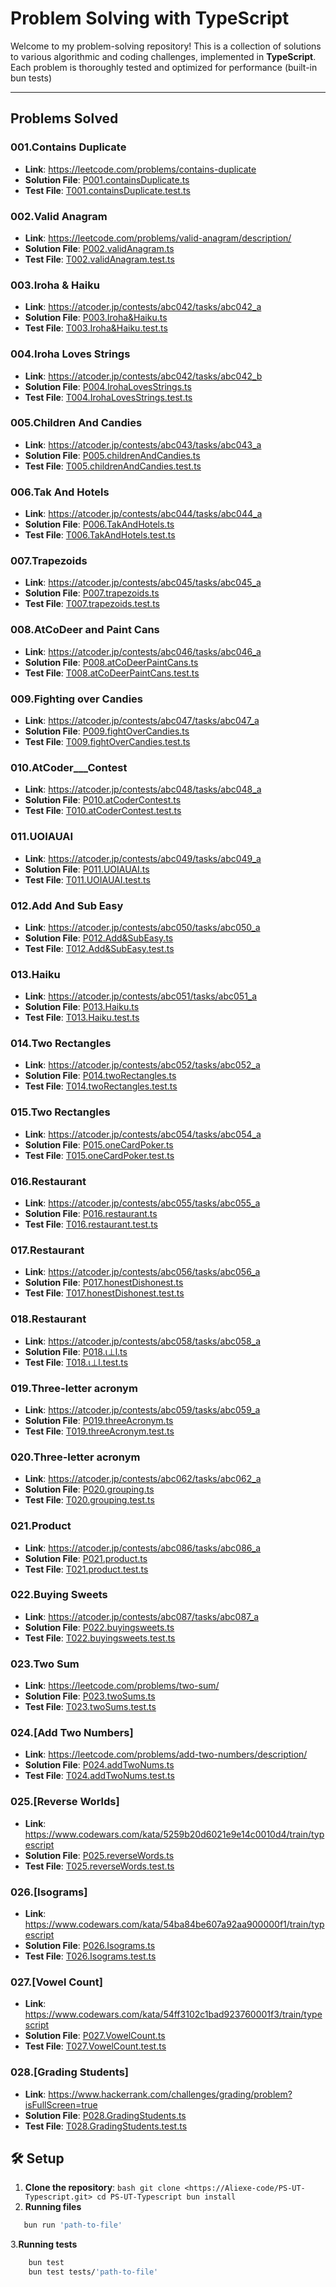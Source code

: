 # Problem Solving with TypeScript

Welcome to my problem-solving repository! This is a collection of solutions to various algorithmic and coding challenges, implemented in **TypeScript**. Each problem is thoroughly tested and optimized for performance (built-in bun tests)

---

## Problems Solved

### 001.Contains Duplicate

- **Link**: <https://leetcode.com/problems/contains-duplicate>
- **Solution File**: [P001.containsDuplicate.ts](./Problems/P001.containsDuplicate.ts)
- **Test File**: [T001.containsDuplicate.test.ts](./tests/T001.containsDuplicate.test.ts)

### 002.Valid Anagram

- **Link**: <https://leetcode.com/problems/valid-anagram/description/>
- **Solution File**: [P002.validAnagram.ts](./Problems/P002.validAnagram.ts)
- **Test File**: [T002.validAnagram.test.ts](./tests/T002.validAnagram.test.ts)

### 003.Iroha & Haiku

- **Link**: <https://atcoder.jp/contests/abc042/tasks/abc042_a>
- **Solution File**: [P003.Iroha&amp;Haiku.ts](./Problems/P003.Iroha&Haiku.ts)
- **Test File**: [T003.Iroha&amp;Haiku.test.ts](./tests/T003.Iroha&Haiku.test.ts)

### 004.Iroha Loves Strings

- **Link**: <https://atcoder.jp/contests/abc042/tasks/abc042_b>
- **Solution File**: [P004.IrohaLovesStrings.ts](./Problems/P004.IrohaLovesStrings.ts)
- **Test File**: [T004.IrohaLovesStrings.test.ts](./tests/T004.IrohaLovesStrings.test.ts)

### 005.Children And Candies

- **Link**: <https://atcoder.jp/contests/abc043/tasks/abc043_a>
- **Solution File**: [P005.childrenAndCandies.ts](./Problems/P005.childrenAndCandies.ts)
- **Test File**: [T005.childrenAndCandies.test.ts](./tests/T005.childrenAndCandies.test.ts)

### 006.Tak And Hotels

- **Link**: <https://atcoder.jp/contests/abc044/tasks/abc044_a>
- **Solution File**: [P006.TakAndHotels.ts](./Problems/P006.TakAndHotels.ts)
- **Test File**: [T006.TakAndHotels.test.ts](./tests/T006.TakAndHotels.test.ts)

### 007.Trapezoids

- **Link**: <https://atcoder.jp/contests/abc045/tasks/abc045_a>
- **Solution File**: [P007.trapezoids.ts](./Problems/P007.trapezoids.ts)
- **Test File**: [T007.trapezoids.test.ts](./tests/T007.trapezoids.test.ts)

### 008.AtCoDeer and Paint Cans

- **Link**: <https://atcoder.jp/contests/abc046/tasks/abc046_a>
- **Solution File**: [P008.atCoDeerPaintCans.ts](./Problems/P008.atCoDeerPaintCans.ts)
- **Test File**: [T008.atCoDeerPaintCans.test.ts](./tests/T008.atCoDeerPaintCans.test.ts)

### 009.Fighting over Candies

- **Link**: <https://atcoder.jp/contests/abc047/tasks/abc047_a>
- **Solution File**: [P009.fightOverCandies.ts](./Problems/P009.fightOverCandies.ts)
- **Test File**: [T009.fightOverCandies.test.ts](./tests/T009.fightOverCandies.test.ts)

### 010.AtCoder___Contest

- **Link**: <https://atcoder.jp/contests/abc048/tasks/abc048_a>
- **Solution File**: [P010.atCoderContest.ts](./Problems/P010.atCoderContest.ts)
- **Test File**: [T010.atCoderContest.test.ts](./tests/T010.atCoderContest.test.ts)

### 011.UOIAUAI

- **Link**: <https://atcoder.jp/contests/abc049/tasks/abc049_a>
- **Solution File**: [P011.UOIAUAI.ts](./Problems/P011.UOIAUAI.ts)
- **Test File**: [T011.UOIAUAI.test.ts](./tests/T011.UOIAUAI.test.ts)

### 012.Add And Sub Easy

- **Link**: <https://atcoder.jp/contests/abc050/tasks/abc050_a>
- **Solution File**: [P012.Add&amp;SubEasy.ts](./Problems/P012.Add&SubEasy.ts)
- **Test File**: [T012.Add&amp;SubEasy.test.ts](./tests/T012.Add&SubEasy.test.ts)

### 013.Haiku

- **Link**: <https://atcoder.jp/contests/abc051/tasks/abc051_a>
- **Solution File**: [P013.Haiku.ts](./Problems/P013.Haiku.ts)
- **Test File**: [T013.Haiku.test.ts](./tests/T013.Haiku.test.ts)

### 014.Two Rectangles

- **Link**: <https://atcoder.jp/contests/abc052/tasks/abc052_a>
- **Solution File**: [P014.twoRectangles.ts](./Problems/P014.twoRectangles.ts)
- **Test File**: [T014.twoRectangles.test.ts](./tests/T014.twoRectangles.test.ts)

### 015.Two Rectangles

- **Link**: <https://atcoder.jp/contests/abc054/tasks/abc054_a>
- **Solution File**: [P015.oneCardPoker.ts](./Problems/P015.oneCardPoker.ts)
- **Test File**: [T015.oneCardPoker.test.ts](./tests/T015.oneCardPoker.test.ts)

### 016.Restaurant

- **Link**: <https://atcoder.jp/contests/abc055/tasks/abc055_a>
- **Solution File**: [P016.restaurant.ts](./Problems/P016.restaurant.ts)
- **Test File**: [T016.restaurant.test.ts](./tests/T016.restaurant.test.ts)

### 017.Restaurant

- **Link**: <https://atcoder.jp/contests/abc056/tasks/abc056_a>
- **Solution File**: [P017.honestDishonest.ts](./Problems/P017.honestDishonest.ts)
- **Test File**: [T017.honestDishonest.test.ts](./tests/T017.honestDishonest.test.ts)

### 018.Restaurant

- **Link**: <https://atcoder.jp/contests/abc058/tasks/abc058_a>
- **Solution File**: [P018.ι⊥l.ts](./Problems/P018.ι⊥l.ts)
- **Test File**: [T018.ι⊥l.test.ts](./tests/T018.ι⊥l.test.ts)

### 019.Three-letter acronym

- **Link**: <https://atcoder.jp/contests/abc059/tasks/abc059_a>
- **Solution File**: [P019.threeAcronym.ts](./Problems/P019.threeAcronym.ts)
- **Test File**: [T019.threeAcronym.test.ts](./tests/T019.threeAcronym.test.ts)

### 020.Three-letter acronym

- **Link**: <https://atcoder.jp/contests/abc062/tasks/abc062_a>
- **Solution File**: [P020.grouping.ts](./Problems/P020.grouping.ts)
- **Test File**: [T020.grouping.test.ts](./tests/T020.grouping.test.ts)

### 021.Product

- **Link**: <https://atcoder.jp/contests/abc086/tasks/abc086_a>
- **Solution File**: [P021.product.ts](./Problems/P021.product.ts)
- **Test File**: [T021.product.test.ts](./tests/T021.product.test.ts)

### 022.Buying Sweets

- **Link**: <https://atcoder.jp/contests/abc087/tasks/abc087_a>
- **Solution File**: [P022.buyingsweets.ts](./Problems/P022.buyingsweets.ts)
- **Test File**: [T022.buyingsweets.test.ts](./tests/T022.buyingsweets.test.ts)

### 023.Two Sum

- **Link**: <https://leetcode.com/problems/two-sum/>
- **Solution File**: [P023.twoSums.ts](./Problems/P023.twoSums.ts)
- **Test File**: [T023.twoSums.test.ts](./tests/T023.twoSums.test.ts)

### 024.[Add Two Numbers]

- **Link**: <https://leetcode.com/problems/add-two-numbers/description/>
- **Solution File**: [P024.addTwoNums.ts](./Problems/P024.addTwoNums.ts)
- **Test File**: [T024.addTwoNums.test.ts](./tests/T024.addTwoNums.test.ts)

### 025.[Reverse Worlds]

- **Link**: <https://www.codewars.com/kata/5259b20d6021e9e14c0010d4/train/typescript>
- **Solution File**: [P025.reverseWords.ts](./Problems/P025.reverseWords.ts)
- **Test File**: [T025.reverseWords.test.ts](./tests/T025.reverseWords.test.ts)

### 026.[Isograms]

- **Link**: <https://www.codewars.com/kata/54ba84be607a92aa900000f1/train/typescript>
- **Solution File**: [P026.Isograms.ts](./Problems/P026.Isograms.ts)
- **Test File**: [T026.Isograms.test.ts](./tests/T026.Isograms.test.ts)

### 027.[Vowel Count]

- **Link**: <https://www.codewars.com/kata/54ff3102c1bad923760001f3/train/typescript>
- **Solution File**: [P027.VowelCount.ts](./Problems/P027.VowelCount.ts)
- **Test File**: [T027.VowelCount.test.ts](./tests/T027.VowelCount.test.ts)

### 028.[Grading Students]

- **Link**: <https://www.hackerrank.com/challenges/grading/problem?isFullScreen=true>
- **Solution File**: [P028.GradingStudents.ts](./Problems/P028.GradingStudents.ts)
- **Test File**: [T028.GradingStudents.test.ts](./tests/T028.GradingStudents.test.ts)

## 🛠️ Setup

1. **Clone the repository**:
          ```bash
   git clone <https://Aliexe-code/PS-UT-Typescript.git>
   cd PS-UT-Typescript
   bun install
        ```
2. **Running files**

```bash
   bun run 'path-to-file'
```

3.**Running tests**

```bash
    bun test
    bun test tests/'path-to-file'
```
